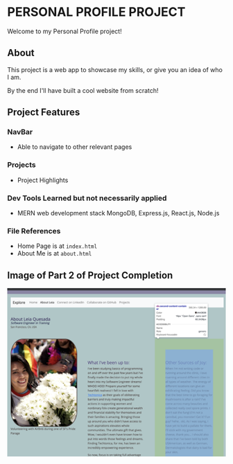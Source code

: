 # PERSONAL PROFILE PROJECT

Welcome to my Personal Profile project!

## About

This project is a web app to showcase my skills, or give you an idea of who I am.

By the end I'll have built a cool website from scratch!

## Project Features

### NavBar

- Able to navigate to other relevant pages

### Projects

- Project Highlights

### Dev Tools Learned but not necessarily applied

- MERN web development stack 
    MongoDB, Express.js, React.js, Node.js

### File References

- Home Page is at `index.html`
- About Me is at `about.html`

## Image of Part 2 of Project Completion
![Profile ScreenShot](screenshot.png?raw=true)
